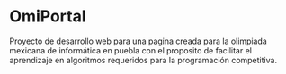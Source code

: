 # OmiPortal
Proyecto de desarrollo web para una pagina creada para la olimpiada mexicana de informática en puebla con el proposito de facilitar el aprendizaje en algoritmos requeridos para la programación competitiva.
